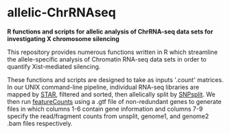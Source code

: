 # allelic-ChrRNAseq
**R functions and scripts for allelic analysis of ChrRNA-seq data sets for investigating X chromosome silencing**


This repository provides numerous functions written in R which streamline the allele-specific analysis of Chromatin RNA-seq data sets in order to quantify Xist-mediated silencing.  


These functions and scripts are designed to take as inputs '.count' matrices.  In our UNIX command-line pipeline, individual RNA-seq libraries are mapped by [STAR](https://github.com/alexdobin/STAR), filtered and sorted, then allelically split by [SNPsplit](https://github.com/FelixKrueger/SNPsplit).  We then run [featureCounts](http://bioconductor.org/packages/release/bioc/html/Rsubread.html) using a .gtf file of non-redundant genes to generate files in which columns 1-6 contain gene information and columns 7-9 specify the read/fragment counts from unsplit, genome1, and genome2 .bam files respectively. 
